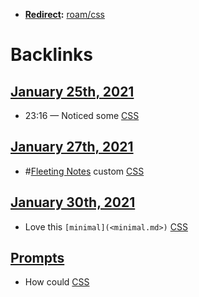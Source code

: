 - **[Redirect](<Redirect.md>):** [roam/css](<roam/css.md>)

# Backlinks
## [January 25th, 2021](<January 25th, 2021.md>)
- 23:16 — Noticed some [CSS](<CSS.md>)

## [January 27th, 2021](<January 27th, 2021.md>)
- #[Fleeting Notes](<Fleeting Notes.md>) custom [CSS](<CSS.md>)

## [January 30th, 2021](<January 30th, 2021.md>)
- Love this `[minimal](<minimal.md>)` [CSS](<CSS.md>)

## [Prompts](<Prompts.md>)
- How could [CSS](<CSS.md>)

